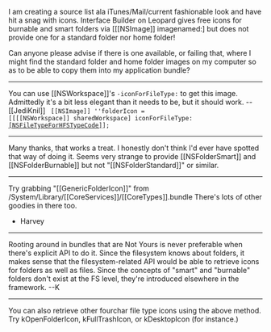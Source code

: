 I am creating a source list ala iTunes/Mail/current fashionable look and have hit a snag with icons. Interface Builder on Leopard gives free icons for burnable and smart folders via [[[NSImage]] imagenamed:] but does not provide one for a standard folder nor home folder! 

Can anyone please advise if there is one available, or failing that, where I might find the standard folder and home folder images on my computer so as to be able to copy them into my application bundle?

----

You can use [[NSWorkspace]]'s <code>-iconForFileType:</code> to get this image. Admittedly it's a bit less elegant than it needs to be, but it should work. --[[JediKnil]]
<code>
[[NSImage]] ''folderIcon = [[[[NSWorkspace]] sharedWorkspace] iconForFileType:[[NSFileTypeForHFSTypeCode]](kGenericFolderIcon)];
</code>

----

Many thanks, that works a treat. I honestly don't think I'd ever have spotted that way of doing it. Seems very strange to provide [[NSFolderSmart]] and [[NSFolderBurnable]] but not "[[NSFolderStandard]]" or similar.

----

Try grabbing "[[GenericFolderIcon]]" from /System/Library/[[CoreServices]]/[[CoreTypes]].bundle  There's lots of other goodies in there too.
- Harvey

----

Rooting around in bundles that are Not Yours is never preferable when there's explicit API to do it.  Since the filesystem knows about folders, it makes sense that the filesystem-related API would be able to retrieve icons for folders as well as files.  Since the concepts of "smart" and "burnable" folders don't exist at the FS level, they're introduced elsewhere in the framework.  --K

----

You can also retrieve other fourchar file type icons using the above method. Try kOpenFolderIcon, kFullTrashIcon, or kDesktopIcon (for instance.)